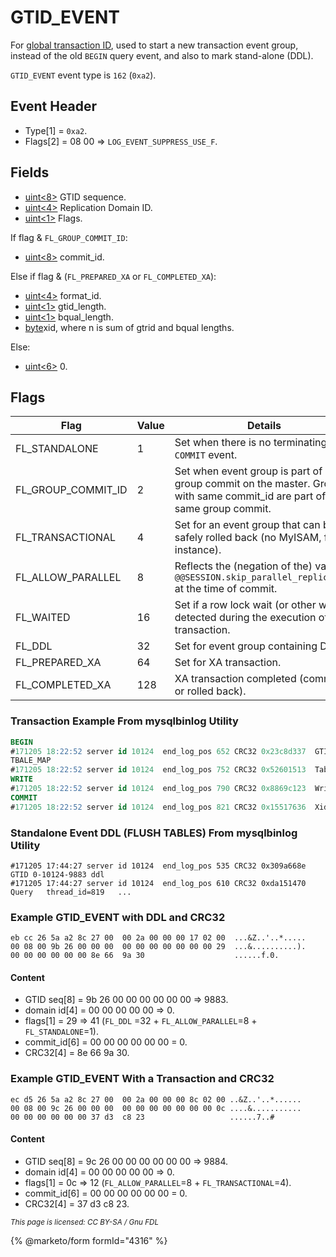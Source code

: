 # GTID\_EVENT

For [global transaction ID](../../../ha-and-performance/standard-replication/gtid.md), used to start a new transaction event group, instead of the old `BEGIN` query event, and also to mark stand-alone (DDL).

`GTID_EVENT` event type is `162` (`0xa2`).

## Event Header

* Type\[1] = `0xa2`.
* Flags\[2] = 08 00 => `LOG_EVENT_SUPPRESS_USE_F`.

## Fields

* [uint<8>](../protocol-data-types.md#fixed-length-integers) GTID sequence.
* [uint<4>](../protocol-data-types.md#fixed-length-integers) Replication Domain ID.
* [uint<1>](../protocol-data-types.md#fixed-length-integers) Flags.

If flag & `FL_GROUP_COMMIT_ID`:

* [uint<8>](../protocol-data-types.md#fixed-length-integers) commit\_id.

Else if flag & (`FL_PREPARED_XA` or `FL_COMPLETED_XA`):

* [uint<4>](../protocol-data-types.md#fixed-length-integers) format\_id.
* [uint<1>](../protocol-data-types.md#fixed-length-integers) gtid\_length.
* [uint<1>](../protocol-data-types.md#fixed-length-integers) bqual\_length.
* [byte](../protocol-data-types.md#fixed-length-bytes)xid, where n is sum of gtrid and bqual lengths.

Else:

* [uint<6>](../protocol-data-types.md#fixed-length-integers) 0.

## Flags

| Flag                  | Value | Details                                                                                                                      |
| --------------------- | ----- | ---------------------------------------------------------------------------------------------------------------------------- |
| FL\_STANDALONE        | 1     | Set when there is no terminating `COMMIT` event.                                                                             |
| FL\_GROUP\_COMMIT\_ID | 2     | Set when event group is part of a group commit on the master. Groups with same commit\_id are part of the same group commit. |
| FL\_TRANSACTIONAL     | 4     | Set for an event group that can be safely rolled back (no MyISAM, for instance).                                             |
| FL\_ALLOW\_PARALLEL   | 8     | Reflects the (negation of the) value of `@@SESSION.skip_parallel_replication` at the time of commit.                         |
| FL\_WAITED            | 16    | Set if a row lock wait (or other wait) is detected during the execution of the transaction.                                  |
| FL\_DDL               | 32    | Set for event group containing DDL.                                                                                          |
| FL\_PREPARED\_XA      | 64    | Set for XA transaction.                                                                                                      |
| FL\_COMPLETED\_XA     | 128   | XA transaction completed (committed or rolled back).                                                                         |

### Transaction Example From mysqlbinlog Utility

```sql
BEGIN
#171205 18:22:52 server id 10124  end_log_pos 652 CRC32 0x23c8d337 	GTID 0-10124-9884 trans
TBALE_MAP
#171205 18:22:52 server id 10124  end_log_pos 752 CRC32 0x52601513 	Table_map: `test`.`t4` mapped to number 92
WRITE
#171205 18:22:52 server id 10124  end_log_pos 790 CRC32 0x8869c123 	Write_rows: table id 92 flags: STMT_END_F
COMMIT
#171205 18:22:52 server id 10124  end_log_pos 821 CRC32 0x15517636 	Xid = 42004
```

### Standalone Event DDL (FLUSH TABLES) From mysqlbinlog Utility

```
#171205 17:44:27 server id 10124  end_log_pos 535 CRC32 0x309a668e 	GTID 0-10124-9883 ddl
#171205 17:44:27 server id 10124  end_log_pos 610 CRC32 0xda151470 	Query	thread_id=819	...
```

### Example GTID\_EVENT with DDL and CRC32

```
eb cc 26 5a a2 8c 27 00  00 2a 00 00 00 17 02 00  ...&Z..'..*.....
00 08 00 9b 26 00 00 00  00 00 00 00 00 00 00 29  ...&..........).
00 00 00 00 00 00 8e 66  9a 30                    ......f.0.
```

#### **Content**

* GTID seq\[8] = 9b 26 00 00 00 00 00 00 => 9883.
* domain id\[4] = 00 00 00 00 00 => 0.
* flags\[1] = 29 => 41 (`FL_DDL` =32 + `FL_ALLOW_PARALLEL`=8 + `FL_STANDALONE`=1).
* commit\_id\[6] = 00 00 00 00 00 00 = 0.
* CRC32\[4] = 8e 66 9a 30.

### Example GTID\_EVENT With a Transaction and CRC32

```
ec d5 26 5a a2 8c 27 00  00 2a 00 00 00 8c 02 00 ..&Z..'..*......
00 08 00 9c 26 00 00 00  00 00 00 00 00 00 00 0c ....&...........
00 00 00 00 00 00 37 d3  c8 23                   ......7..#
```

#### **Content**

* GTID seq\[8] = 9c 26 00 00 00 00 00 00 => 9884.
* domain id\[4] = 00 00 00 00 00 => 0.
* flags\[1] = 0c => 12 (`FL_ALLOW_PARALLEL`=8 + `FL_TRANSACTIONAL`=4).
* commit\_id\[6] = 00 00 00 00 00 00 = 0.
* CRC32\[4] = 37 d3 c8 23.

<sub>_This page is licensed: CC BY-SA / Gnu FDL_</sub>

{% @marketo/form formId="4316" %}
